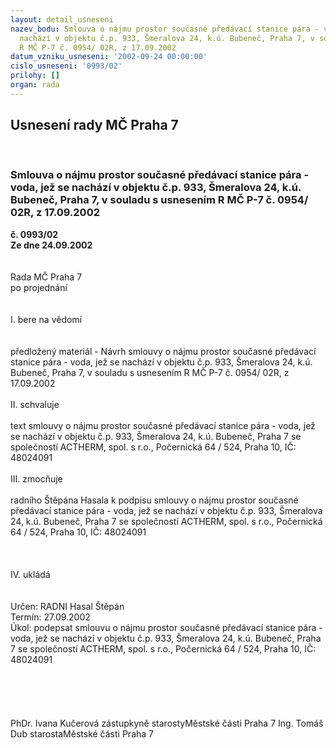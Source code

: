 ```yaml
---
layout: detail_usneseni
nazev_bodu: Smlouva o nájmu prostor současné předávací stanice pára - voda, jež se
  nachází v objektu č.p. 933, Šmeralova 24, k.ú. Bubeneč, Praha 7, v souladu s usnesením
  R MČ P-7 č. 0954/ 02R, z 17.09.2002
datum_vzniku_usneseni: '2002-09-24 00:00:00'
cislo_usneseni: '0993/02'
prilohy: []
organ: rada
---
```

<div id="ucUsn_pList" class="usn">
	<span><h2>Usnesení rady MČ Praha 7 </h2>
<br></span><div class="standBody">
<span><h3>Smlouva o nájmu prostor současné předávací stanice pára - voda, jež se nachází v objektu č.p. 933, Šmeralova 24, k.ú. Bubeneč, Praha 7, v souladu s usnesením R MČ P-7 č. 0954/ 02R, z 17.09.2002</h3></span><div class="center">
		<strong>č. 0993/02</strong><br>
	</div>
<div class="center">
		<strong>Ze dne 24.09.2002</strong><br><br>
	</div>
<br>Rada MČ Praha 7<br>po projednání<br><br><br>I.	bere na vědomí<br><br> <br>předložený materiál - Návrh smlouvy o nájmu prostor současné předávací stanice pára - voda, jež se nachází v objektu č.p. 933, Šmeralova 24, k.ú. Bubeneč, Praha 7, v souladu s usnesením R MČ P-7 č. 0954/ 02R, z 17.09.2002<br><br>II.	schvaluje <br><br>text smlouvy o nájmu prostor současné předávací stanice pára - voda, jež se nachází v objektu č.p. 933, Šmeralova 24, k.ú. Bubeneč, Praha 7 se společností ACTHERM, spol. s r.o., Počernická 64 / 524, Praha 10, IČ: 48024091<br><br>III.	zmocňuje <br><br>radního Štěpána Hasala k podpisu smlouvy o nájmu prostor současné předávací stanice pára - voda, jež se nachází v objektu č.p. 933, Šmeralova 24, k.ú. Bubeneč, Praha 7 se společností ACTHERM, spol. s r.o., Počernická 64 / 524, Praha 10, IČ: 48024091<br><br><br><br>IV.	ukládá <br><br> <br>Určen:	RADNI Hasal Štěpán<br>Termín: 27.09.2002<br>Úkol:	podepsat smlouvu o nájmu prostor současné předávací stanice pára - voda, jež se nachází v objektu č.p. 933, Šmeralova 24, k.ú. Bubeneč, Praha 7 se společností ACTHERM, spol. s r.o., Počernická 64 / 524, Praha 10, IČ: 48024091<br> <br><br><br> <br>	<br>PhDr. Ivana Kučerová zástupkyně starostyMěstské části Praha 7	Ing. Tomáš Dub starostaMěstské části Praha 7<br>	<br><br>
</div>
</div>